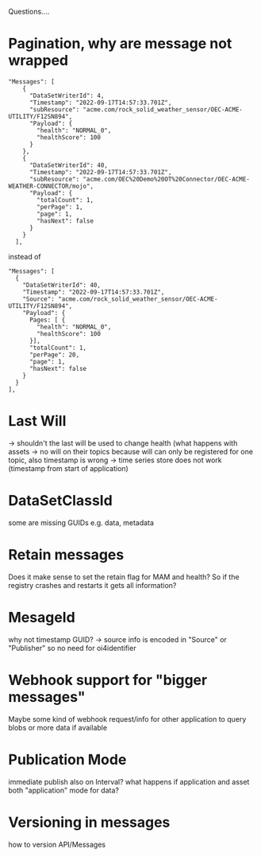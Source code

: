 Questions....

# Pagination, why are message not wrapped
```
"Messages": [
    {
      "DataSetWriterId": 4,
      "Timestamp": "2022-09-17T14:57:33.701Z",
      "subResource": "acme.com/rock_solid_weather_sensor/OEC-ACME-UTILITY/F12SN894",
      "Payload": {
        "health": "NORMAL_0",
        "healthScore": 100
      }
    },
    {
      "DataSetWriterId": 40,
      "Timestamp": "2022-09-17T14:57:33.701Z",
      "subResource": "acme.com/OEC%20Demo%20OT%20Connector/OEC-ACME-WEATHER-CONNECTOR/mojo",
      "Payload": {
        "totalCount": 1,
        "perPage": 1,
        "page": 1,
        "hasNext": false
      }
    }
  ],
  ```
  instead of 
  ```
  "Messages": [
    {
      "DataSetWriterId": 40,
      "Timestamp": "2022-09-17T14:57:33.701Z",
      "Source": "acme.com/rock_solid_weather_sensor/OEC-ACME-UTILITY/F12SN894",
      "Payload": {
        Pages: [ {
          "health": "NORMAL_0",
          "healthScore": 100
        }],
        "totalCount": 1,
        "perPage": 20,
        "page": 1,
        "hasNext": false
      }
    }
  ],
  ```

# Last Will
-> shouldn't the last will be used to change health (what happens with assets -> no will on their topics because will can only be registered for one topic, also timestamp is wrong -> time series store does not work (timestamp from start of application)

# DataSetClassId
some are missing GUIDs e.g. data, metadata

# Retain messages
Does it make sense to set the retain flag for MAM and health? So if the registry crashes and restarts it gets all information?

# MesageId
why not timestamp GUID? -> source info is encoded in "Source" or "Publisher" so no need for oi4identifier

# Webhook support for "bigger messages"
Maybe some kind of webhook request/info for other application to query blobs or more data if available

# Publication Mode
immediate publish also on Interval? what happens if application and asset both  "application" mode for data?

# Versioning in messages
how to version API/Messages